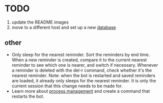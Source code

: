 # TODO

1. update the README images
1. move to a different host and set up a new [database](https://discord.com/channels/336642139381301249/381963689470984203/829738623426625536)

## other
* Only sleep for the nearest reminder. Sort the reminders by end time. When a new reminder is created, compare it to the current nearest reminder to see which one is nearer, and switch if necessary. Whenever a reminder is deleted with the del-r command, check whether it's the nearest reminder. Note: when the bot is restarted and saved reminders are loaded, it already only sleeps for the nearest reminder. It is only the current session that this change needs to be made for.
* Learn more about [process management](https://discord.com/channels/336642139381301249/564950631455129636/847070818072133643) and create a command that restarts the bot.
